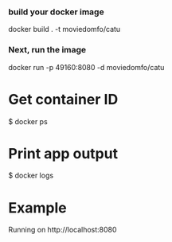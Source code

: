 
### build your docker image

 docker build . -t moviedomfo/catu


### Next, run the image

docker run -p 49160:8080 -d moviedomfo/catu


# Get container ID
$ docker ps

# Print app output
$ docker logs <container id>

# Example
Running on http://localhost:8080